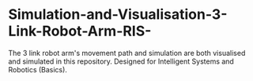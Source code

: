 # Simulation-and-Visualisation-3-Link-Robot-Arm-RIS-
The 3 link robot arm's movement path and simulation are both visualised and simulated in this repository. Designed for Intelligent Systems and Robotics (Basics).
